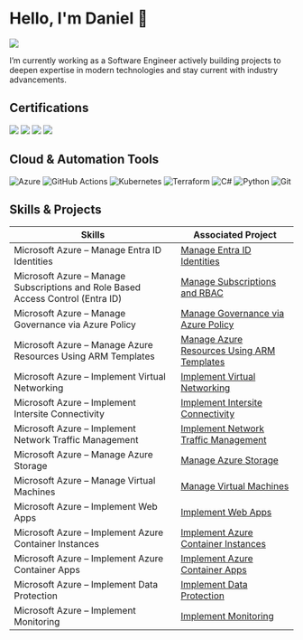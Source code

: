 # Hello, I'm Daniel 👋
<a href="https://nz.linkedin.com/in/daniel-connery"><img src="https://img.shields.io/badge/-LinkedIn-0072b1?&style=for-the-badge&logo=linkedin&logoColor=white" /></a>

I’m currently working as a Software Engineer actively building projects to deepen expertise in modern technologies and stay current with industry advancements.

## Certifications
<div>
<img src="https://img.shields.io/badge/-Microsoft%20Azure%20Fundamentals-0078D4?&style=for-the-badge&logo=microsoft-azure&logoColor=white" />
<img src="https://img.shields.io/badge/-Microsoft%20Power%20Platform%20Fundamentals-0078D4?&style=for-the-badge&logo=microsoft-power-platform&logoColor=white" />
<img src="https://img.shields.io/badge/-Microsoft%20Azure%20Administrator%20Associate-0078D4?&style=for-the-badge&logo=microsoft-azure&logoColor=white" />
<img src="https://img.shields.io/badge/-Microsoft%20Azure%20Solutions%20Architect%20Expert-0078D4?&style=for-the-badge&logo=microsoft-azure&logoColor=white" />
</div>

## Cloud & Automation Tools
<div>
    
![Azure](https://img.shields.io/badge/azure-%230072C6.svg?style=for-the-badge&logo=microsoftazure&logoColor=white)
![GitHub Actions](https://img.shields.io/badge/github%20actions-%232671E5.svg?style=for-the-badge&logo=githubactions&logoColor=white)
![Kubernetes](https://img.shields.io/badge/kubernetes-%23326ce5.svg?style=for-the-badge&logo=kubernetes&logoColor=white)
![Terraform](https://img.shields.io/badge/terraform-%235835CC.svg?style=for-the-badge&logo=terraform&logoColor=white)
![C#](https://img.shields.io/badge/C%23-%238A2BE2.svg?style=for-the-badge&logo=dotnet&logoCo)
![Python](https://img.shields.io/badge/Python-%23FFD43B.svg?style=for-the-badge&logo=python)
![Git](https://img.shields.io/badge/Git-%23F05032.svg?style=for-the-badge&logo=git&logoColor=white)
</div>

## Skills & Projects

| Skills                                                              | Associated Project |
|------------------------------------------------------------------------|------|
| Microsoft Azure – Manage Entra ID Identities                          | <a href="https://github.com/MicrosoftLearning/AZ-104-MicrosoftAzureAdministrator/blob/master/Instructions/Labs/LAB_01-Manage_Entra_ID_Identities.md">Manage Entra ID Identities</a> |
| Microsoft Azure – Manage Subscriptions and Role Based Access Control (Entra ID)               | <a href="https://github.com/MicrosoftLearning/AZ-104-MicrosoftAzureAdministrator/blob/master/Instructions/Labs/LAB_02a_Manage_Subscriptions_and_RBAC_Entra.md">Manage Subscriptions and RBAC</a> |
| Microsoft Azure – Manage Governance via Azure Policy                  | <a href="https://github.com/MicrosoftLearning/AZ-104-MicrosoftAzureAdministrator/blob/master/Instructions/Labs/LAB_02b-Manage_Governance_via_Azure_Policy.md">Manage Governance via Azure Policy</a> |
| Microsoft Azure – Manage Azure Resources Using ARM Templates          | <a href="https://github.com/MicrosoftLearning/AZ-104-MicrosoftAzureAdministrator/blob/master/Instructions/Labs/LAB_03b-Manage_Azure_Resources_by_Using_ARM_Templates.md">Manage Azure Resources Using ARM Templates</a> |
| Microsoft Azure – Implement Virtual Networking                        | <a href="https://github.com/MicrosoftLearning/AZ-104-MicrosoftAzureAdministrator/blob/master/Instructions/Labs/LAB_04-Implement_Virtual_Networking.md">Implement Virtual Networking</a> |
| Microsoft Azure – Implement Intersite Connectivity                    | <a href="https://github.com/MicrosoftLearning/AZ-104-MicrosoftAzureAdministrator/blob/master/Instructions/Labs/LAB_05-Implement_Intersite_Connectivity.md">Implement Intersite Connectivity</a> |
| Microsoft Azure – Implement Network Traffic Management                | <a href="https://github.com/MicrosoftLearning/AZ-104-MicrosoftAzureAdministrator/blob/master/Instructions/Labs/LAB_06-Implement_Network_Traffic_Management.md">Implement Network Traffic Management</a> |
| Microsoft Azure – Manage Azure Storage                                | <a href="https://github.com/MicrosoftLearning/AZ-104-MicrosoftAzureAdministrator/blob/master/Instructions/Labs/LAB_07-Manage_Azure_Storage.md">Manage Azure Storage</a> |
| Microsoft Azure – Manage Virtual Machines                             | <a href="https://github.com/MicrosoftLearning/AZ-104-MicrosoftAzureAdministrator/blob/master/Instructions/Labs/LAB_08-Manage_Virtual_Machines.md">Manage Virtual Machines</a> |
| Microsoft Azure – Implement Web Apps                                  | <a href="https://github.com/MicrosoftLearning/AZ-104-MicrosoftAzureAdministrator/blob/master/Instructions/Labs/LAB_09a-Implement_Web_Apps.md">Implement Web Apps</a> |
| Microsoft Azure – Implement Azure Container Instances                 | <a href="https://github.com/MicrosoftLearning/AZ-104-MicrosoftAzureAdministrator/blob/master/Instructions/Labs/LAB_09b-Implement_Azure_Container_Instances.md">Implement Azure Container Instances</a> |
| Microsoft Azure – Implement Azure Container Apps                      | <a href="https://github.com/MicrosoftLearning/AZ-104-MicrosoftAzureAdministrator/blob/master/Instructions/Labs/LAB_09c-Implement-Azure-Container-Apps.md">Implement Azure Container Apps</a> |
| Microsoft Azure – Implement Data Protection                           | <a href="https://github.com/MicrosoftLearning/AZ-104-MicrosoftAzureAdministrator/blob/master/Instructions/Labs/LAB_10-Implement_Data_Protection.md">Implement Data Protection</a> |
| Microsoft Azure – Implement Monitoring                                | <a href="https://github.com/MicrosoftLearning/AZ-104-MicrosoftAzureAdministrator/blob/master/Instructions/Labs/LAB_11-Implement_Monitoring.md">Implement Monitoring</a> |

</div>


